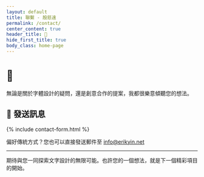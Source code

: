 ```yaml
---
layout: default
title: 聯繫 - 殷慈遠
permalink: /contact/
center_content: true
header_title: 📮
hide_first_title: true
body_class: home-page
---
```


# 📮

無論是關於字體設計的疑問，還是創意合作的提案，我都很樂意傾聽您的想法。

## 📨 發送訊息

{% include contact-form.html %}

偏好傳統方式？您也可以直接發送郵件至 [info@erikyin.net](mailto:info@erikyin.net)

---

期待與您一同探索文字設計的無限可能。也許您的一個想法，就是下一個精彩項目的開始。
